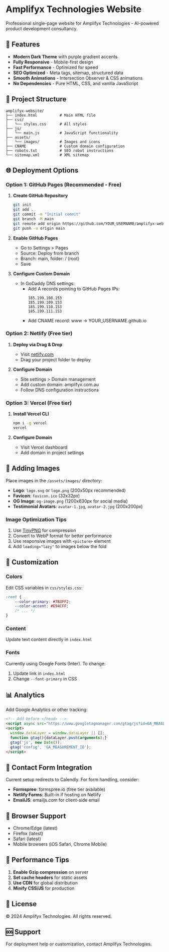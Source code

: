 # Amplifyx Technologies Website

Professional single-page website for Amplifyx Technologies - AI-powered product development consultancy.

## 🚀 Features

- **Modern Dark Theme** with purple gradient accents
- **Fully Responsive** - Mobile-first design
- **Fast Performance** - Optimized for speed
- **SEO Optimized** - Meta tags, sitemap, structured data
- **Smooth Animations** - Intersection Observer & CSS animations
- **No Dependencies** - Pure HTML, CSS, and vanilla JavaScript

## 📁 Project Structure

```
amplifyx-website/
├── index.html          # Main HTML file
├── css/
│   └── styles.css      # All styles
├── js/
│   └── main.js         # JavaScript functionality
├── assets/
│   └── images/         # Images and icons
├── CNAME               # Custom domain configuration
├── robots.txt          # SEO robot instructions
└── sitemap.xml         # XML sitemap
```

## 🌐 Deployment Options

### Option 1: GitHub Pages (Recommended - Free)

1. **Create GitHub Repository**
   ```bash
   git init
   git add .
   git commit -m "Initial commit"
   git branch -M main
   git remote add origin https://github.com/YOUR_USERNAME/amplifyx-website.git
   git push -u origin main
   ```

2. **Enable GitHub Pages**
   - Go to Settings > Pages
   - Source: Deploy from branch
   - Branch: main, folder: / (root)
   - Save

3. **Configure Custom Domain**
   - In GoDaddy DNS settings:
     - Add A records pointing to GitHub Pages IPs:
       ```
       185.199.108.153
       185.199.109.153
       185.199.110.153
       185.199.111.153
       ```
     - Add CNAME record: www -> YOUR_USERNAME.github.io

### Option 2: Netlify (Free tier)

1. **Deploy via Drag & Drop**
   - Visit [netlify.com](https://netlify.com)
   - Drag your project folder to deploy

2. **Configure Domain**
   - Site settings > Domain management
   - Add custom domain: amplifyx.com.au
   - Follow DNS configuration instructions

### Option 3: Vercel (Free tier)

1. **Install Vercel CLI**
   ```bash
   npm i -g vercel
   vercel
   ```

2. **Configure Domain**
   - Visit Vercel dashboard
   - Add domain in project settings

## 🎨 Adding Images

Place images in the `/assets/images/` directory:

- **Logo**: `logo.svg` or `logo.png` (200x50px recommended)
- **Favicon**: `favicon.ico` (32x32px)
- **OG Image**: `og-image.png` (1200x630px for social media)
- **Testimonial Avatars**: `avatar-1.jpg`, `avatar-2.jpg` (200x200px)

### Image Optimization Tips

1. Use [TinyPNG](https://tinypng.com) for compression
2. Convert to WebP format for better performance
3. Use responsive images with `<picture>` element
4. Add `loading="lazy"` to images below the fold

## 🔧 Customization

### Colors
Edit CSS variables in `css/styles.css`:
```css
:root {
    --color-primary: #7B3FF2;
    --color-accent: #E94CFF;
    /* ... */
}
```

### Content
Update text content directly in `index.html`

### Fonts
Currently using Google Fonts (Inter). To change:
1. Update link in `index.html`
2. Change `--font-primary` in CSS

## 📊 Analytics

Add Google Analytics or other tracking:
```html
<!-- Add before </head> -->
<script async src="https://www.googletagmanager.com/gtag/js?id=GA_MEASUREMENT_ID"></script>
<script>
  window.dataLayer = window.dataLayer || [];
  function gtag(){dataLayer.push(arguments);}
  gtag('js', new Date());
  gtag('config', 'GA_MEASUREMENT_ID');
</script>
```

## 🤝 Contact Form Integration

Current setup redirects to Calendly. For form handling, consider:
- **Formspree**: formspree.io (free tier available)
- **Netlify Forms**: Built-in if hosting on Netlify
- **EmailJS**: emailjs.com for client-side email

## 📱 Browser Support

- Chrome/Edge (latest)
- Firefox (latest)
- Safari (latest)
- Mobile browsers (iOS Safari, Chrome Mobile)

## 🚦 Performance Tips

1. **Enable Gzip compression** on server
2. **Set cache headers** for static assets
3. **Use CDN** for global distribution
4. **Minify CSS/JS** for production

## 📄 License

© 2024 Amplifyx Technologies. All rights reserved.

## 🆘 Support

For deployment help or customization, contact Amplifyx Technologies.